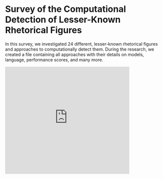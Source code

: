 # Survey of the Computational Detection of Lesser-Known Rhetorical Figures
In this survey, we investigated 24 different, lesser-known rhetorical figures and approaches to computationally detect them. During the research, we created a file containing all approaches with their details on models, language, performance scores, and many more.


<!--Here is the link to the paper:
* Paper: Kühn, R., Mitrović, J., & Granitzer, M. (2024): [A Survey of Computational Approaches to the Detection of Lesser-Known Rhetorical Figures](https://ca-roll.github.io/downloads/GRhOOT_Final.pdf). 


```
    @InProceedings{kuehn2022ontology,
    author    = {Kühn, Ramona and Mitrović, Jelena and Granitzer, Michael},
    title     = {{GRhOOT: Ontology of Rhetorical Figures in German}},
    booktitle      = {Proceedings of The 13th Language Resources and Evaluation Conference},
    month          = {June},
    year           = {2022},
    address        = {Marseille, France},
    publisher      = {European Language Resources Association},
    notes = {to appear}
    }
```
--> 

<iframe width="402" height="346" frameborder="0" scrolling="no" src="https://onedrive.live.com/embed?resid=D0BAEAABFBD385B9%218706&authkey=%21AMBx9WpJzhqp7yo&em=2&wdDownloadButton=True&wdInConfigurator=True&wdInConfigurator=True"></iframe>



